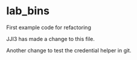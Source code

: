 # lab_bins
First example code for refactoring

JJI3 has made a change to this file.

Another change to test the credential helper in git.
